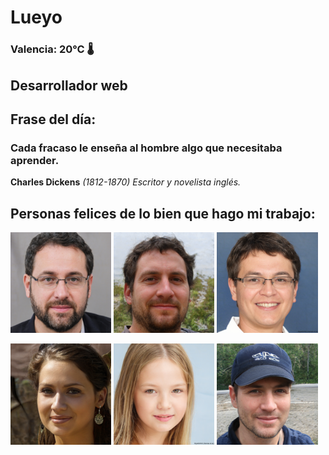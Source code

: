 # Lueyo
### Valencia:  20°C 🌡️
## Desarrollador web
## Frase del día:
<!-- START QUOTE -->
### Cada fracaso le enseña al hombre algo que necesitaba aprender.
**Charles Dickens** *(1812-1870) Escritor y novelista inglés.*
<!-- END QUOTE -->






## Personas felices de lo bien que hago mi trabajo:

<p float="left">
  <img src="src/image_0.png" width="32%" />
  <img src="src/image_1.png" width="32%" /> 
  <img src="src/image_2.png" width="32%" />
</p>
<p float="left">
  <img src="src/image_3.png" width="32%" />
  <img src="src/image_4.png" width="32%" /> 
  <img src="src/image_5.png" width="32%" />
</p>

